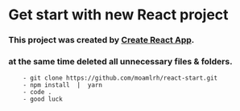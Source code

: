 # Get start with new React project

### This project was created by [Create React App](https://github.com/facebook/create-react-app).
### at the same time deleted all unnecessary files & folders.
```
    - git clone https://github.com/moamlrh/react-start.git
    - npm install  |  yarn
    - code .
    - good luck

```
